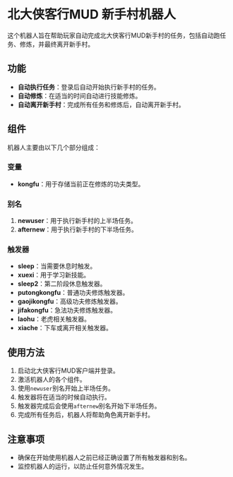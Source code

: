 # 北大侠客行MUD 新手村机器人

这个机器人旨在帮助玩家自动完成北大侠客行MUD新手村的任务，包括自动跑任务、修炼，并最终离开新手村。

## 功能

- **自动执行任务**：登录后自动开始执行新手村的任务。
- **自动修炼**：在适当的时间自动进行技能修炼。
- **自动离开新手村**：完成所有任务和修炼后，自动离开新手村。

## 组件

机器人主要由以下几个部分组成：

### 变量
- **kongfu**：用于存储当前正在修炼的功夫类型。

### 别名
1. **newuser**：用于执行新手村的上半场任务。
2. **afternew**：用于执行新手村的下半场任务。

### 触发器
- **sleep**：当需要休息时触发。
- **xuexi**：用于学习新技能。
- **sleep2**：第二阶段休息触发器。
- **putongkongfu**：普通功夫修炼触发器。
- **gaojikongfu**：高级功夫修炼触发器。
- **jifakongfu**：急法功夫修炼触发器。
- **laohu**：老虎相关触发器。
- **xiache**：下车或离开相关触发器。

## 使用方法

1. 启动北大侠客行MUD客户端并登录。
2. 激活机器人的各个组件。
3. 使用`newuser`别名开始上半场任务。
4. 触发器将在适当的时候自动执行。
5. 触发器完成后会使用`afternew`别名开始下半场任务。
6. 完成所有任务后，机器人将帮助角色离开新手村。

## 注意事项

- 确保在开始使用机器人之前已经正确设置了所有触发器和别名。
- 监控机器人的运行，以防止任何意外情况发生。
